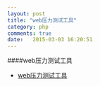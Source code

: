 ```yaml
---
layout: post
title: "web压力测试工具"
category: php
comments: true
date:   2015-03-03 16:20:51
---
```


####web压力测试工具

- [web压力测试工具](https://github.com/zoushuai518/php/blob/master/PhpExt/web_Pressure_Test.md)

